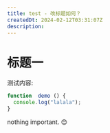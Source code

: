 ```yaml
---
title: test - 改标题如何？
createdDt: 2024-02-12T03:31:07Z
description: 
---
```


# 标题一

测试内容:

```js
function  demo () {
  console.log("lalala");
}
```

nothing important. 😊